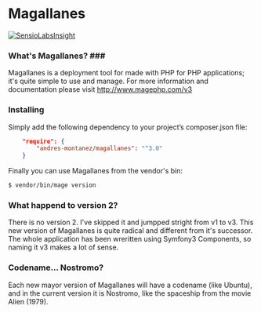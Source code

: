 # Magallanes #
[![SensioLabsInsight](https://insight.sensiolabs.com/projects/ed0de53a-a12e-459b-9464-34def5907b56/mini.png)](https://insight.sensiolabs.com/projects/ed0de53a-a12e-459b-9464-34def5907b56)
### What's Magallanes? ###
Magallanes is a deployment tool for made with PHP for PHP applications; it's quite simple to use and manage. For more information and documentation please visit http://www.magephp.com/v3

### Installing ###
Simply add the following dependency to your project’s composer.json file:

```json
    "require": {
        "andres-montanez/magallanes": "^3.0"
    }
```
Finally you can use Magallanes from the vendor's bin:

```bash
$ vendor/bin/mage version
```

### What happend to version 2? ###
There is no version 2. I've skipped it and jumpped stright from v1 to v3. This new version of Magallanes is quite radical and different from it's successor. The whole application has been wreritten using Symfony3 Components, so naming it v3 makes a lot of sense.

### Codename... Nostromo? ###
Each new mayor version of Magallanes will have a codename (like Ubuntu), and in the current version it is Nostromo, like the spaceship from the movie Alien (1979).
